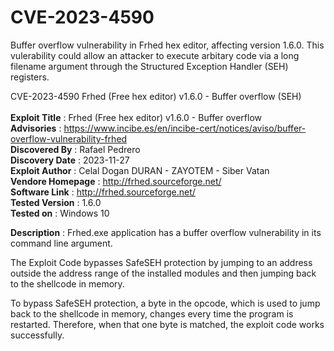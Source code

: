 # CVE-2023-4590

Buffer overflow vulnerability in Frhed hex editor, affecting version 1.6.0. This vulerability could allow an attacker to execute arbitary code via a long filename argument through the Structured Exception Handler (SEH) registers.

CVE-2023-4590 Frhed (Free hex editor) v1.6.0 - Buffer overflow (SEH) <br/> <br/>
**Exploit Title** : Frhed (Free hex editor) v1.6.0 - Buffer overflow <br/>
**Advisories** : https://www.incibe.es/en/incibe-cert/notices/aviso/buffer-overflow-vulnerability-frhed <br/>
**Discovered By** : Rafael Pedrero <br/>
**Discovery Date** : 2023-11-27 <br/>
**Exploit Author** : Celal Dogan DURAN - ZAYOTEM - Siber Vatan <br/>
**Vendore Homepage** : http://frhed.sourceforge.net/ <br/>
**Software Link** : http://frhed.sourceforge.net/ <br/>
**Tested Version** : 1.6.0 <br/>
**Tested on** : Windows 10 <br/>

**Description** : Frhed.exe application has a buffer overflow vulnerability in its command line argument. 

The Exploit Code bypasses SafeSEH protection by jumping to an address outside the address range of the installed modules and then jumping back to the shellcode in memory. 

To bypass SafeSEH protection, a byte in the opcode, which is used to jump back to the shellcode in memory, changes every time the program is restarted. Therefore, when that one byte is matched, the exploit code works successfully.
